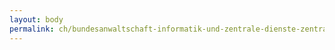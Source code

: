 ```yaml
---
layout: body
permalink: ch/bundesanwaltschaft-informatik-und-zentrale-dienste-zentrale-dienste-logistik-sicherheit/
---
```


